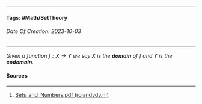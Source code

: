 __________________________________________________________________________
#### **Tags:** #Math/SetTheory
###### *Date Of Creation: 2023-10-03*
__________________________________________________________________________

*Given a function $f: X \rightarrow Y$ we say $X$ is the **domain** of $f$ and $Y$ is the **codomain***.
#### Sources
__________________________________________________________________________
1. [Sets_and_Numbers.pdf (rolandvdv.nl)](https://www.rolandvdv.nl/Sets_and_Numbers.pdf)